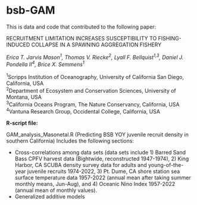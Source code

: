 # bsb-GAM

This is data and code that contributed to the following paper:

RECRUITMENT LIMITATION INCREASES SUSCEPTIBILITY TO FISHING-INDUCED COLLAPSE IN A SPAWNING AGGREGATION FISHERY

*Erica T. Jarvis Mason<sup>1</sup>, Thomas V. Riecke<sup>2</sup>, Lyall F. Bellquist<sup>1,3</sup>, Daniel J. Pondella II<sup>4</sup>, Brice X. Semmens<sup>1</sup>*

<sup>1</sup>Scripps Institution of Oceanography, University of California San Diego, California, USA  
<sup>2</sup>Department of Ecosystem and Conservation Sciences, University of Montana, USA  
<sup>3</sup>California Oceans Program, The Nature Conservancy, California, USA  
<sup>4</sup>Vantuna Research Group, Occidental College, California, USA

**R-script file:**

GAM_analysis_Masonetal.R (Predicting BSB YOY juvenile recruit density in southern California) 
Includes the following sections:
   - Cross-correlations among data sets (data sets include 1) Barred Sand Bass CPFV harvest data (Bightwide, reconstructed 1947-1974), 2) King Harbor, CA SCUBA density survey data for adults and young-of-the-year juvenile recruits 1974-2022, 3) Pt. Dume, CA shore station sea surface temperature data 1957-2022 (annual mean after taking summer monthly means, Jun-Aug), and 4) Oceanic Nino Index 1957-2022 (annual mean of monthly values).    
   - Generalized additive models
